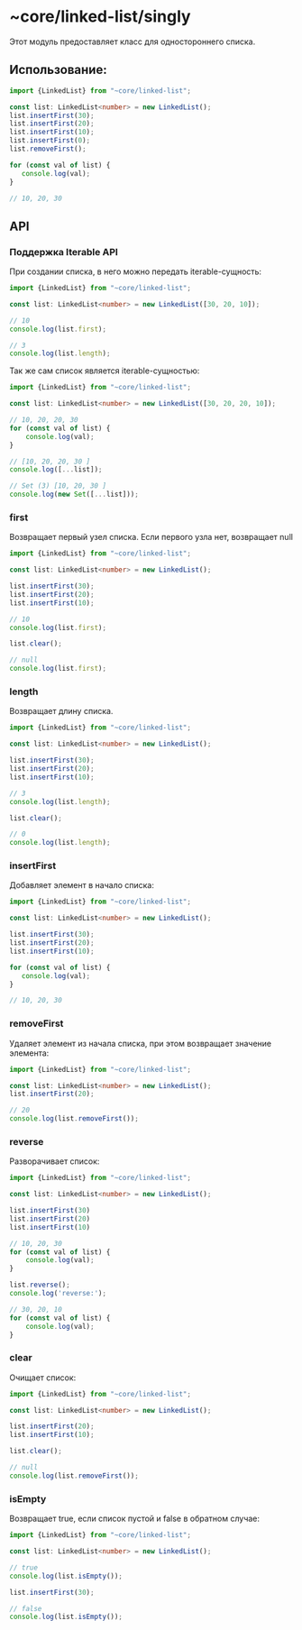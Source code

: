 # ~core/linked-list/singly

Этот модуль предоставляет класс для одностороннего списка.

## Использование:

```typescript
import {LinkedList} from "~core/linked-list";

const list: LinkedList<number> = new LinkedList();
list.insertFirst(30);
list.insertFirst(20);
list.insertFirst(10);
list.insertFirst(0);
list.removeFirst();

for (const val of list) {
   console.log(val);
}

// 10, 20, 30
```

## API

### Поддержка Iterable API

При создании списка, в него можно передать iterable-сущность:

```typescript
import {LinkedList} from "~core/linked-list";

const list: LinkedList<number> = new LinkedList([30, 20, 10]);

// 10
console.log(list.first);

// 3
console.log(list.length);
```

Так же сам список является iterable-сущностью:

```typescript
import {LinkedList} from "~core/linked-list";

const list: LinkedList<number> = new LinkedList([30, 20, 20, 10]);

// 10, 20, 20, 30
for (const val of list) {
	console.log(val);
}

// [10, 20, 20, 30 ]
console.log([...list]);

// Set (3) [10, 20, 30 ]
console.log(new Set([...list]));
```

### first

Возвращает первый узел списка. Если первого узла нет, возвращает null

```typescript
import {LinkedList} from "~core/linked-list";

const list: LinkedList<number> = new LinkedList();

list.insertFirst(30);
list.insertFirst(20);
list.insertFirst(10);

// 10
console.log(list.first);

list.clear();

// null
console.log(list.first);
```

### length

Возвращает длину списка.

```typescript
import {LinkedList} from "~core/linked-list";

const list: LinkedList<number> = new LinkedList();

list.insertFirst(30);
list.insertFirst(20);
list.insertFirst(10);

// 3
console.log(list.length);

list.clear();

// 0
console.log(list.length);
```

### insertFirst

Добавляет элемент в начало списка:

```typescript
import {LinkedList} from "~core/linked-list";

const list: LinkedList<number> = new LinkedList();

list.insertFirst(30);
list.insertFirst(20);
list.insertFirst(10);

for (const val of list) {
   console.log(val);
}

// 10, 20, 30
```

### removeFirst

Удаляет элемент из начала списка, при этом возвращает значение элемента:

```typescript
import {LinkedList} from "~core/linked-list";

const list: LinkedList<number> = new LinkedList();
list.insertFirst(20);

// 20
console.log(list.removeFirst());
```

### reverse

Разворачивает список:

```typescript
import {LinkedList} from "~core/linked-list";

const list: LinkedList<number> = new LinkedList();

list.insertFirst(30)
list.insertFirst(20)
list.insertFirst(10)

// 10, 20, 30
for (const val of list) {
	console.log(val);
}

list.reverse();
console.log('reverse:');

// 30, 20, 10
for (const val of list) {
	console.log(val);
}
```

### clear

Очищает список:

```typescript
import {LinkedList} from "~core/linked-list";

const list: LinkedList<number> = new LinkedList();

list.insertFirst(20);
list.insertFirst(10);

list.clear();

// null
console.log(list.removeFirst());
```

### isEmpty

Возвращает true, если список пустой и false в обратном случае:

```typescript
import {LinkedList} from "~core/linked-list";

const list: LinkedList<number> = new LinkedList();

// true
console.log(list.isEmpty());

list.insertFirst(30);

// false
console.log(list.isEmpty());
```
